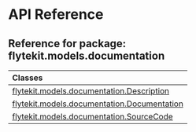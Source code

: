 # API Reference

## Reference for package: flytekit.models.documentation

| Classes  |
| :------------- |
| [flytekit.models.documentation.Description](flytekit_models_documentation_description) |
| [flytekit.models.documentation.Documentation](flytekit_models_documentation_documentation) |
| [flytekit.models.documentation.SourceCode](flytekit_models_documentation_sourcecode) |
